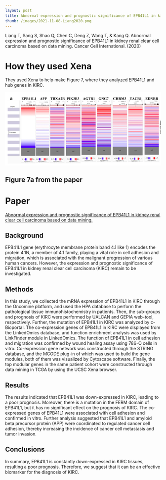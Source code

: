 ```yaml
---
layout: post
title: Abnormal expression and prognostic significance of EPB41L1 in kidney renal clear cell carcinoma
thumb: /images/2021-11-08-Liang2020.png
---
```


Liang T, Sang S, Shao Q, Chen C, Deng Z, Wang T, & Kang Q. Abnormal expression and prognostic significance of EPB41L1 in kidney renal clear cell carcinoma based on data mining. Cancer Cell International. (2020)

# How they used Xena
They used Xena to help make Figure 7, where they analyzed EPB41L1 and hub genes in KIRC.

![](/images/2021-11-08-Liang2020.png)
## Figure 7a from the paper


# Paper
[Abnormal expression and prognostic significance of EPB41L1 in kidney renal clear cell carcinoma based on data mining.](https://cancerci.biomedcentral.com/articles/10.1186/s12935-020-01449-8)

## Background
EPB41L1 gene (erythrocyte membrane protein band 4.1 like 1) encodes the protein 4.1N, a member of 4.1 family, playing a vital role in cell adhesion and migration, which is associated with the malignant progression of various human cancers. However, the expression and prognostic significance of EPB41L1 in kidney renal clear cell carcinoma (KIRC) remain to be investigated.

## Methods
In this study, we collected the mRNA expression of EPB41L1 in KIRC through the Oncomine platform, and used the HPA database to perform the pathological tissue immunohistochemistry in patients. Then, the sub-groups and prognosis of KIRC were performed by UALCAN and GEPIA web-tool, respectively. Further, the mutation of EPB41L1 in KIRC was analyzed by c-Bioportal. The co-expression genes of EPB41L1 in KIRC were displayed from the LinkedOmics database, and function enrichment analysis was used by LinkFinder module in LinkedOmics. The function of EPB41L1 in cell adhesion and migration was confirmed by wound healing assay using 786-O cells in vitro. Co-expression gene network was constructed through the STRING database, and the MCODE plug-in of which was used to build the gene modules, both of them was visualized by Cytoscape software. Finally, the top modular genes in the same patient cohort were constructed through data mining in TCGA by using the UCSC Xena browser.

## Results
The results indicated that EPB41L1 was down-expressed in KIRC, leading to a poor prognosis. Moreover, there is a mutation in the FERM domain of EPB41L1, but it has no significant effect on the prognosis of KIRC. The co-expressed genes of EPB41L1 were associated with cell adhesion and confirmed in vitro. Further analysis suggested that EPB41L1 and amyloid beta precursor protein (APP) were coordinated to regulated cancer cell adhesion, thereby increasing the incidence of cancer cell metastasis and tumor invasion.

## Conclusions
In summary, EPB41L1 is constantly down-expressed in KIRC tissues, resulting a poor prognosis. Therefore, we suggest that it can be an effective biomarker for the diagnosis of KIRC.
